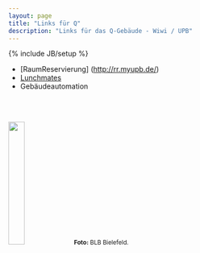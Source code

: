 ```yaml
---
layout: page
title: "Links für Q"
description: "Links für das Q-Gebäude - Wiwi / UPB"
---
```

{% include JB/setup %}

* [RaumReservierung] (http://rr.myupb.de/)
* [Lunchmates](http://q.lunchmates.org)
* Gebäudeautomation


<br><br>

<img src="https://uniblog.uni-paderborn.de/wp-content/uploads/2012/02/Q_Ansicht-Haupteingang.jpg" width="25%" height="25%" />  <small class="caption"><strong>Foto:</strong> BLB Bielefeld.</small>
